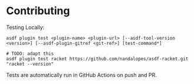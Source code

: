 # Contributing

Testing Locally:

```shell
asdf plugin test <plugin-name> <plugin-url> [--asdf-tool-version <version>] [--asdf-plugin-gitref <git-ref>] [test-command*]

# TODO: adapt this
asdf plugin test racket https://github.com/nandalopes/asdf-racket.git "racket --version"
```

Tests are automatically run in GitHub Actions on push and PR.
